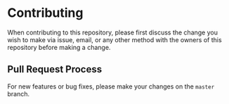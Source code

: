 # Contributing

When contributing to this repository, please first discuss the change you wish to make via issue,
email, or any other method with the owners of this repository before making a change. 

## Pull Request Process

For new features or bug fixes, please make your changes on the ``master`` branch. 
